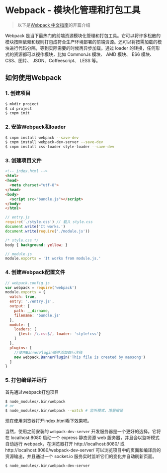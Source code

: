 # Webpack - 模块化管理和打包工具

> 以下是[Webpack 中文指南](http://webpackdoc.com/index.html)的开篇介绍

Webpack 是当下最热门的前端资源模块化管理和打包工具。它可以将许多松散的模块按照依赖和规则打包成符合生产环境部署的前端资源。还可以将按需加载的模块进行代码分隔，等到实际需要的时候再异步加载。通过 loader 的转换，任何形式的资源都可以视作模块，比如 CommonJs 模块、 AMD 模块、 ES6 模块、CSS、图片、 JSON、Coffeescript、 LESS 等。

## 如何使用Webpack

### 1. 创建项目

```sh
$ mkdir project
$ cd project
$ cnpm init
```

### 2. 安装Webpack和loader

```sh
$ cnpm install webpack --save-dev
$ cnpm install webpack-dev-server --save-dev
$ cnpm install css-loader style-loader --save-dev
```

### 3. 创建项目文件

```html
<!-- index.html -->
<html>
<head>
  <meta charset="utf-8">
</head>
<body>
  <script src="bundle.js"></script>
</body>
</html>
```

```JavaScript
// entry.js
require('./style.css') // 载入 style.css
document.write('It works.')
document.write(require('./module.js'))
```

```css
/* style.css */
body { background: yellow; }
```

```JavaScript
// module.js
module.exports = 'It works from module.js.'
```

### 4. 创建Webpack配置文件

```JavaScript
// webpack.config.js
var webpack = require('webpack')
module.exports = {
  watch: true,
  entry: './entry.js',
  output: {
    path: __dirname,
    filename: 'bundle.js'
  },
  module: {
    loaders: [
      {test: /\.css$/, loader: 'style!css'}
    ]
  },
  plugins: [
    //使用BannerPlugin插件添加首行注释
    new webpack.BannerPlugin('This file is created by maosong')
  ]
}
```

### 5. 打包编译并运行

首先通过webpack打包项目

```sh
$ node_modules/.bin/webpack
# or
$ node_modules/.bin/webpack --watch # 监听模式，增量编译
```

现在使用浏览器打开index.html看下效果吧。

当然，使用之前安装的 `webpack-dev-server` 开发服务器是一个更好的选择。它将在 localhost:8080 启动一个 express 静态资源 web 服务器，并且会以监听模式自动运行 webpack，在浏览器打开 http://localhost:8080/ 或 http://localhost:8080/webpack-dev-server/ 可以浏览项目中的页面和编译后的资源输出，并且通过一个 socket.io 服务实时监听它们的变化并自动刷新页面。

```sh
$ node_modules/.bin/webpack-dev-server
```
